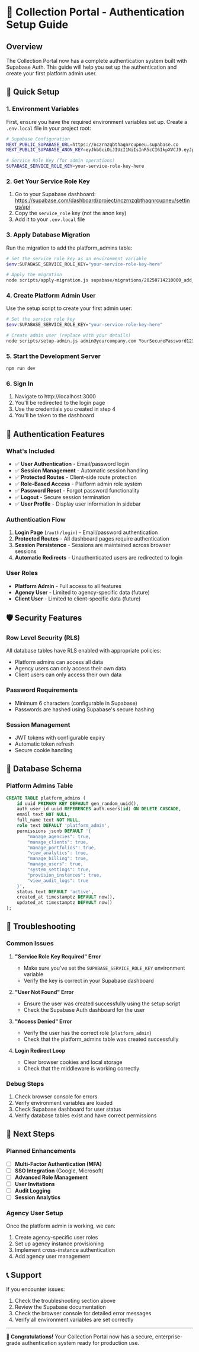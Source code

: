 # 🔐 Collection Portal - Authentication Setup Guide

## Overview

The Collection Portal now has a complete authentication system built with Supabase Auth. This guide will help you set up the authentication and create your first platform admin user.

## 🚀 Quick Setup

### 1. Environment Variables

First, ensure you have the required environment variables set up. Create a `.env.local` file in your project root:

```bash
# Supabase Configuration
NEXT_PUBLIC_SUPABASE_URL=https://nczrnzqbthaqnrcupneu.supabase.co
NEXT_PUBLIC_SUPABASE_ANON_KEY=eyJhbGciOiJIUzI1NiIsInR5cCI6IkpXVCJ9.eyJpc3MiOiJzdXBhYmFzZSIsInJlZiI6Im5jenJuenFidGhhcW5yY3VwbmV1Iiwicm9sZSI6ImFub24iLCJpYXQiOjE3NTI1MjE5NzcsImV4cCI6MjA2ODA5Nzk3N30.-OS4fVX55SfZy38BmntrCjP0Qcc2SYrRriqsy92NPks

# Service Role Key (for admin operations)
SUPABASE_SERVICE_ROLE_KEY=your-service-role-key-here
```

### 2. Get Your Service Role Key

1. Go to your Supabase dashboard: https://supabase.com/dashboard/project/nczrnzqbthaqnrcupneu/settings/api
2. Copy the `service_role` key (not the anon key)
3. Add it to your `.env.local` file

### 3. Apply Database Migration

Run the migration to add the platform_admins table:

```bash
# Set the service role key as an environment variable
$env:SUPABASE_SERVICE_ROLE_KEY="your-service-role-key-here"

# Apply the migration
node scripts/apply-migration.js supabase/migrations/20250714210000_add_platform_admins.sql
```

### 4. Create Platform Admin User

Use the setup script to create your first admin user:

```bash
# Set the service role key
$env:SUPABASE_SERVICE_ROLE_KEY="your-service-role-key-here"

# Create admin user (replace with your details)
node scripts/setup-admin.js admin@yourcompany.com YourSecurePassword123 "Your Name"
```

### 5. Start the Development Server

```bash
npm run dev
```

### 6. Sign In

1. Navigate to http://localhost:3000
2. You'll be redirected to the login page
3. Use the credentials you created in step 4
4. You'll be taken to the dashboard

## 🔧 Authentication Features

### What's Included

- ✅ **User Authentication** - Email/password login
- ✅ **Session Management** - Automatic session handling
- ✅ **Protected Routes** - Client-side route protection
- ✅ **Role-Based Access** - Platform admin role system
- ✅ **Password Reset** - Forgot password functionality
- ✅ **Logout** - Secure session termination
- ✅ **User Profile** - Display user information in sidebar

### Authentication Flow

1. **Login Page** (`/auth/login`) - Email/password authentication
2. **Protected Routes** - All dashboard pages require authentication
3. **Session Persistence** - Sessions are maintained across browser sessions
4. **Automatic Redirects** - Unauthenticated users are redirected to login

### User Roles

- **Platform Admin** - Full access to all features
- **Agency User** - Limited to agency-specific data (future)
- **Client User** - Limited to client-specific data (future)

## 🛡️ Security Features

### Row Level Security (RLS)

All database tables have RLS enabled with appropriate policies:

- Platform admins can access all data
- Agency users can only access their own data
- Client users can only access their own data

### Password Requirements

- Minimum 6 characters (configurable in Supabase)
- Passwords are hashed using Supabase's secure hashing

### Session Management

- JWT tokens with configurable expiry
- Automatic token refresh
- Secure cookie handling

## 🔄 Database Schema

### Platform Admins Table

```sql
CREATE TABLE platform_admins (
    id uuid PRIMARY KEY DEFAULT gen_random_uuid(),
    auth_user_id uuid REFERENCES auth.users(id) ON DELETE CASCADE,
    email text NOT NULL,
    full_name text NOT NULL,
    role text DEFAULT 'platform_admin',
    permissions jsonb DEFAULT '{
        "manage_agencies": true,
        "manage_clients": true,
        "manage_portfolios": true,
        "view_analytics": true,
        "manage_billing": true,
        "manage_users": true,
        "system_settings": true,
        "provision_instances": true,
        "view_audit_logs": true
    }',
    status text DEFAULT 'active',
    created_at timestamptz DEFAULT now(),
    updated_at timestamptz DEFAULT now()
);
```

## 🚨 Troubleshooting

### Common Issues

1. **"Service Role Key Required" Error**
   - Make sure you've set the `SUPABASE_SERVICE_ROLE_KEY` environment variable
   - Verify the key is correct in your Supabase dashboard

2. **"User Not Found" Error**
   - Ensure the user was created successfully using the setup script
   - Check the Supabase Auth dashboard for the user

3. **"Access Denied" Error**
   - Verify the user has the correct role (`platform_admin`)
   - Check that the platform_admins table was created successfully

4. **Login Redirect Loop**
   - Clear browser cookies and local storage
   - Check that the middleware is working correctly

### Debug Steps

1. Check browser console for errors
2. Verify environment variables are loaded
3. Check Supabase dashboard for user status
4. Verify database tables exist and have correct permissions

## 🔮 Next Steps

### Planned Enhancements

- [ ] **Multi-Factor Authentication (MFA)**
- [ ] **SSO Integration** (Google, Microsoft)
- [ ] **Advanced Role Management**
- [ ] **User Invitations**
- [ ] **Audit Logging**
- [ ] **Session Analytics**

### Agency User Setup

Once the platform admin is working, we can:

1. Create agency-specific user roles
2. Set up agency instance provisioning
3. Implement cross-instance authentication
4. Add agency user management

## 📞 Support

If you encounter issues:

1. Check the troubleshooting section above
2. Review the Supabase documentation
3. Check the browser console for detailed error messages
4. Verify all environment variables are set correctly

---

**🎉 Congratulations!** Your Collection Portal now has a secure, enterprise-grade authentication system ready for production use. 